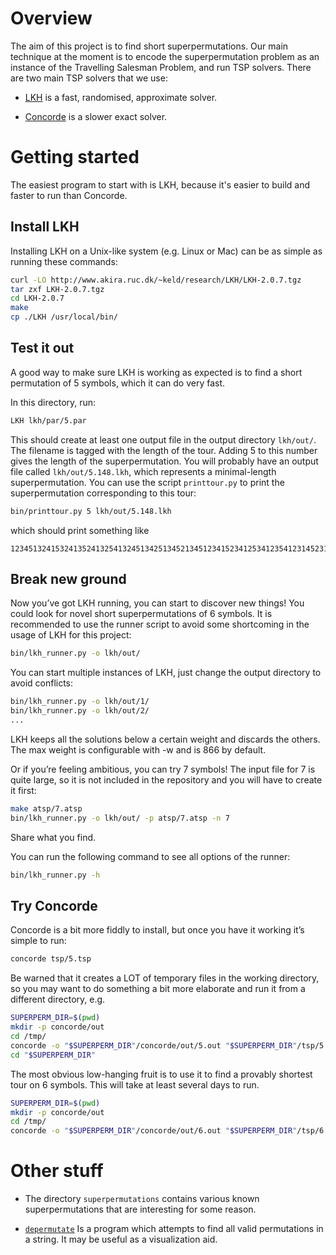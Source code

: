# Overview

The aim of this project is to find short superpermutations. Our main technique at the moment is to encode the superpermutation problem as an instance of the Travelling Salesman Problem, and run TSP solvers. There are two main TSP solvers that we use:

* [LKH](http://www.akira.ruc.dk/~keld/research/LKH/) is a fast, randomised, approximate solver.

* [Concorde](http://www.math.uwaterloo.ca/tsp/concorde.html) is a slower exact solver.

# Getting started

The easiest program to start with is LKH, because it's easier to build and faster to run than Concorde.

## Install LKH

Installing LKH on a Unix-like system (e.g. Linux or Mac) can be as simple as running these commands:

```sh
curl -LO http://www.akira.ruc.dk/~keld/research/LKH/LKH-2.0.7.tgz
tar zxf LKH-2.0.7.tgz
cd LKH-2.0.7
make
cp ./LKH /usr/local/bin/
```

## Test it out

A good way to make sure LKH is working as expected is to find a short permutation of 5 symbols, which it can do very fast.

In this directory, run:

```sh
LKH lkh/par/5.par
```

This should create at least one output file in the output directory `lkh/out/`. The filename is tagged with the length of the tour. Adding 5 to this number gives the length of the superpermutation. You will probably have an output file called `lkh/out/5.148.lkh`, which represents a minimal-length superpermutation. You can use the script `printtour.py` to print the superpermutation corresponding to this tour:

```sh
bin/printtour.py 5 lkh/out/5.148.lkh
```

which should print something like

```
123451324153241352413254132451342513452134512341523412534123541231452314253142351423154213542153421543214532143521432514321542312453124351243152431254312
```

## Break new ground

Now you’ve got LKH running, you can start to discover new things! You could look for novel short superpermutations of 6 symbols. It is recommended to use the runner script to avoid some shortcoming in the usage of LKH for this project:

```sh
bin/lkh_runner.py -o lkh/out/
```
You can start multiple instances of LKH, just change the output directory to avoid conflicts:
```sh
bin/lkh_runner.py -o lkh/out/1/
bin/lkh_runner.py -o lkh/out/2/
...
```
LKH keeps all the solutions below a certain weight and discards the others. The max weight is configurable with -w and is 866 by default.


Or if you’re feeling ambitious, you can try 7 symbols! The input file for 7 is quite large, so it is not included in the repository and you will have to create it first:

```sh
make atsp/7.atsp
bin/lkh_runner.py -o lkh/out/ -p atsp/7.atsp -n 7
```

Share what you find.

You can run the following command to see all options of the runner:
```sh
bin/lkh_runner.py -h
```

## Try Concorde

Concorde is a bit more fiddly to install, but once you have it working it’s simple to run:

```sh
concorde tsp/5.tsp
```

Be warned that it creates a LOT of temporary files in the working directory, so you may want to do something a bit more elaborate and run it from a different directory, e.g.

```sh
SUPERPERM_DIR=$(pwd)
mkdir -p concorde/out
cd /tmp/
concorde -o "$SUPERPERM_DIR"/concorde/out/5.out "$SUPERPERM_DIR"/tsp/5.tsp
cd "$SUPERPERM_DIR"
```

The most obvious low-hanging fruit is to use it to find a provably shortest tour on 6 symbols. This will take at least several days to run.

```sh
SUPERPERM_DIR=$(pwd)
mkdir -p concorde/out
cd /tmp/
concorde -o "$SUPERPERM_DIR"/concorde/out/6.out "$SUPERPERM_DIR"/tsp/6.tsp
```

# Other stuff

* The directory `superpermutations` contains various known superpermutations that are interesting for some reason.

* [`depermutate`](misc/depermutate) Is a program which attempts to find all valid permutations in a string. It may be useful as a visualization aid.
